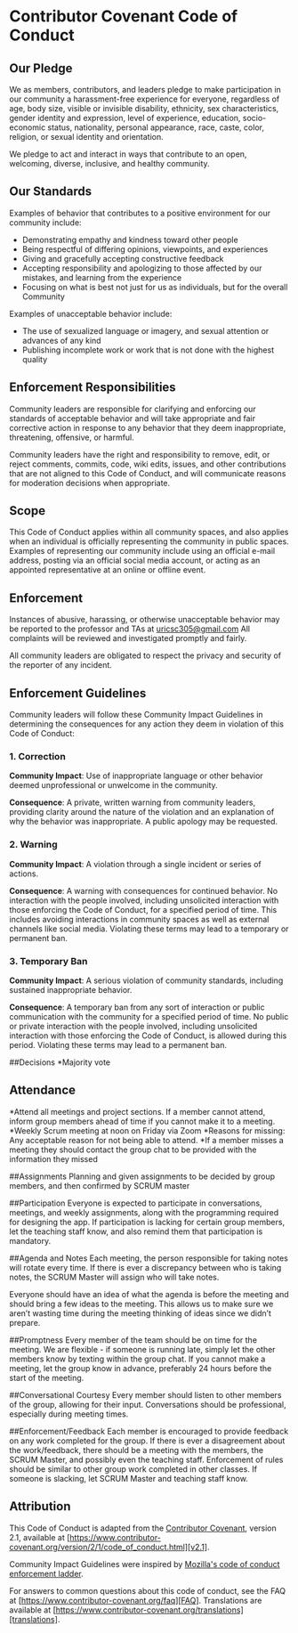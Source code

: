 # Contributor Covenant Code of Conduct

## Our Pledge

We as members, contributors, and leaders pledge to make participation in our
community a harassment-free experience for everyone, regardless of age, body
size, visible or invisible disability, ethnicity, sex characteristics, gender
identity and expression, level of experience, education, socio-economic status,
nationality, personal appearance, race, caste, color, religion, or sexual
identity and orientation.

We pledge to act and interact in ways that contribute to an open, welcoming,
diverse, inclusive, and healthy community.

## Our Standards

Examples of behavior that contributes to a positive environment for our
community include:

* Demonstrating empathy and kindness toward other people
* Being respectful of differing opinions, viewpoints, and experiences
* Giving and gracefully accepting constructive feedback
* Accepting responsibility and apologizing to those affected by our mistakes,
  and learning from the experience
* Focusing on what is best not just for us as individuals, but for the overall
  Community

Examples of unacceptable behavior include:

* The use of sexualized language or imagery, and sexual attention or advances of
  any kind
* Publishing incomplete work or work that is not done with the highest quality

## Enforcement Responsibilities

Community leaders are responsible for clarifying and enforcing our standards of
acceptable behavior and will take appropriate and fair corrective action in
response to any behavior that they deem inappropriate, threatening, offensive,
or harmful.

Community leaders have the right and responsibility to remove, edit, or reject
comments, commits, code, wiki edits, issues, and other contributions that are
not aligned to this Code of Conduct, and will communicate reasons for moderation
decisions when appropriate.

## Scope

This Code of Conduct applies within all community spaces, and also applies when
an individual is officially representing the community in public spaces.
Examples of representing our community include using an official e-mail address,
posting via an official social media account, or acting as an appointed
representative at an online or offline event.

## Enforcement

Instances of abusive, harassing, or otherwise unacceptable behavior may be
reported to the professor and TAs at uricsc305@gmail.com
All complaints will be reviewed and investigated promptly and fairly.

All community leaders are obligated to respect the privacy and security of the
reporter of any incident.

## Enforcement Guidelines

Community leaders will follow these Community Impact Guidelines in determining
the consequences for any action they deem in violation of this Code of Conduct:

### 1. Correction

**Community Impact**: Use of inappropriate language or other behavior deemed
unprofessional or unwelcome in the community.

**Consequence**: A private, written warning from community leaders, providing
clarity around the nature of the violation and an explanation of why the
behavior was inappropriate. A public apology may be requested.

### 2. Warning

**Community Impact**: A violation through a single incident or series of
actions.

**Consequence**: A warning with consequences for continued behavior. No
interaction with the people involved, including unsolicited interaction with
those enforcing the Code of Conduct, for a specified period of time. This
includes avoiding interactions in community spaces as well as external channels
like social media. Violating these terms may lead to a temporary or permanent
ban.

### 3. Temporary Ban

**Community Impact**: A serious violation of community standards, including
sustained inappropriate behavior.

**Consequence**: A temporary ban from any sort of interaction or public
communication with the community for a specified period of time. No public or
private interaction with the people involved, including unsolicited interaction
with those enforcing the Code of Conduct, is allowed during this period.
Violating these terms may lead to a permanent ban.

##Decisions
*Majority vote

## Attendance
*Attend all meetings and project sections. If a member cannot attend, inform group members ahead of time if you cannot make it to a meeting.
*Weekly Scrum meeting at noon on Friday via Zoom
*Reasons for missing: Any acceptable reason for not being able to attend.
*If a member misses a meeting they should contact the group chat to be provided with the information they missed

##Assignments
Planning and given assignments to be decided by group members, and then confirmed by SCRUM master

##Participation
Everyone is expected to participate in conversations, meetings, and weekly assignments, along with the programming required for designing the app. If participation is lacking for certain group members, let the teaching staff know, and also remind them that participation is mandatory. 


##Agenda and Notes
Each meeting, the person responsible for taking notes will rotate every time. If there is ever a discrepancy between who is taking notes, the SCRUM Master will assign who will take notes.

Everyone should have an idea of what the agenda is before the meeting and should bring a few ideas to the meeting. This allows us to make sure we aren’t wasting time during the meeting thinking of ideas since we didn’t prepare. 

##Promptness
Every member of the team should be on time for the meeting. We are flexible - if someone is running late, simply let the other members know by texting within the group chat. If you cannot make a meeting, let the group know in advance, preferably 24 hours before the start of the meeting.

##Conversational Courtesy
Every member should listen to other members of the group, allowing for their input. Conversations should be professional, especially during meeting times. 

##Enforcement/Feedback
Each member is encouraged to provide feedback on any work completed for the group. If there is ever a disagreement about the work/feedback, there should be a meeting with the members, the SCRUM Master, and possibly even the teaching staff. Enforcement of rules should be similar to other group work completed in other classes. If someone is slacking, let SCRUM Master and teaching staff know. 

## Attribution

This Code of Conduct is adapted from the [Contributor Covenant][homepage],
version 2.1, available at
[https://www.contributor-covenant.org/version/2/1/code_of_conduct.html][v2.1].

Community Impact Guidelines were inspired by
[Mozilla's code of conduct enforcement ladder][Mozilla CoC].

For answers to common questions about this code of conduct, see the FAQ at
[https://www.contributor-covenant.org/faq][FAQ]. Translations are available at
[https://www.contributor-covenant.org/translations][translations].

[homepage]: https://www.contributor-covenant.org
[v2.1]: https://www.contributor-covenant.org/version/2/1/code_of_conduct.html
[Mozilla CoC]: https://github.com/mozilla/diversity
[FAQ]: https://www.contributor-covenant.org/faq
[translations]: https://www.contributor-covenant.org/translations
